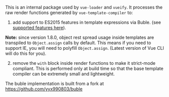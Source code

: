 This is an internal package used by `vue-loader` and `vueify`. It processes the raw render functions generated by `vue-template-compiler` to:

1. add support to ES2015 features in template expressions via Buble. (see [supported features here](https://buble.surge.sh/guide/#supported-features)).

**Note:** since version 1.8.0, object rest spread usage inside templates are transpiled to `Object.assign` calls by default. This means if you need to support IE, you will need to polyfill `Object.assign`. (Latest version of Vue CLI will do this for you).

2. remove the `with` block inside render functions to make it strict-mode compliant. This is performed only at build time so that the base template compiler can be extremely small and lightweight.

The buble implementation is built from a fork at https://github.com/yyx990803/buble
